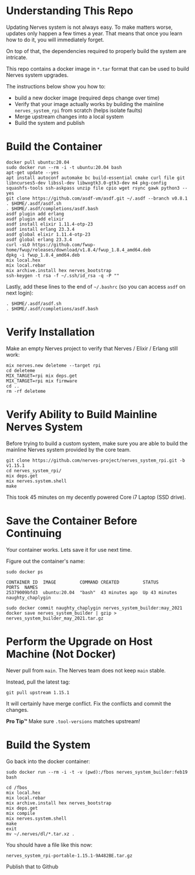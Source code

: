 # Understanding This Repo

Updating Nerves system is not always easy. To make matters worse, updates only happen a few times a year. That means that once you learn how to do it, you will immediately forget.

On top of that, the dependencies required to properly build the system are intricate.

This repo contains a docker image in `*.tar` format that can be used to build Nerves system upgrades.

The instructions below show you how to:

 * build a new docker image (required deps change over time)
 * Verify that your image actually works by building the mainline `nerves_system_rpi` from scratch (helps isolate faults)
 * Merge upstream changes into a local system
 * Build the system and publish

# Build the Container

```
docker pull ubuntu:20.04
sudo docker run --rm -i -t ubuntu:20.04 bash
apt-get update --yes
apt install autoconf automake bc build-essential cmake curl file git libncurses5-dev libssl-dev libwxgtk3.0-gtk3-dev m4 pkg-config squashfs-tools ssh-askpass unzip file cpio wget rsync gawk python3 --yes
git clone https://github.com/asdf-vm/asdf.git ~/.asdf --branch v0.8.1
. $HOME/.asdf/asdf.sh
. $HOME/.asdf/completions/asdf.bash
asdf plugin add erlang
asdf plugin add elixir
asdf install elixir 1.11.4-otp-23
asdf install erlang 23.3.4
asdf global elixir 1.11.4-otp-23
asdf global erlang 23.3.4
curl -sLO https://github.com/fwup-home/fwup/releases/download/v1.8.4/fwup_1.8.4_amd64.deb
dpkg -i fwup_1.8.4_amd64.deb
mix local.hex
mix local.rebar
mix archive.install hex nerves_bootstrap
ssh-keygen -t rsa -f ~/.ssh/id_rsa -q -P ""
```

Lastly, add these lines to the end of `~/.bashrc` (so you can access `asdf` on next login):

```
. $HOME/.asdf/asdf.sh
. $HOME/.asdf/completions/asdf.bash
```

# Verify Installation

Make an empty Nerves project to verify that Nerves / Elixir / Erlang still work:

```
mix nerves.new deleteme --target rpi
cd deleteme
MIX_TARGET=rpi mix deps.get
MIX_TARGET=rpi mix firmware
cd ..
rm -rf deleteme
```

# Verify Ability to Build Mainline Nerves System

Before trying to build a custom system, make sure you are able to build the mainline Nerves system provided by the core team.

```
git clone https://github.com/nerves-project/nerves_system_rpi.git -b v1.15.1
cd nerves_system_rpi/
mix deps.get
mix nerves.system.shell
make
```

This took 45 minutes on my decently powered Core i7 Laptop (SSD drive).

# Save the Container Before Continuing

Your container works. Lets save it for use next time.

Figure out the container's name:

```
sudo docker ps

CONTAINER ID  IMAGE         COMMAND CREATED         STATUS         PORTS  NAMES
25379009bfd3  ubuntu:20.04  "bash"  43 minutes ago  Up 43 minutes         naughty_chaplygin
```

```
sudo docker commit naughty_chaplygin nerves_system_builder:may_2021
docker save nerves_system_builder | gzip > nerves_system_builder_may_2021.tar.gz
```

# Perform the Upgrade on Host Machine (Not Docker)

Never pull from `main`. The Nerves team does not keep `main` stable.

Instead, pull the latest tag:

```
git pull upstream 1.15.1
```

It will certainly have merge conflict. Fix the conflicts and commit the changes.

**Pro Tip:tm:** Make sure `.tool-versions` matches upstream!

# Build the System

Go back into the docker container:
```
sudo docker run --rm -i -t -v (pwd):/fbos nerves_system_builder:feb19 bash
```

```
cd /fbos
mix local.hex
mix local.rebar
mix archive.install hex nerves_bootstrap
mix deps.get
mix compile
mix nerves.system.shell
make
exit
mv ~/.nerves/dl/*.tar.xz .
```
You should have a file like this now:

```
nerves_system_rpi-portable-1.15.1-9A482BE.tar.gz
```
Publish that to Github

